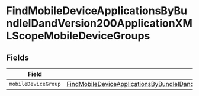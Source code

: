 # FindMobileDeviceApplicationsByBundleIDandVersion200ApplicationXMLScopeMobileDeviceGroups


## Fields

| Field                                                                                                                                                                                                                                             | Type                                                                                                                                                                                                                                              | Required                                                                                                                                                                                                                                          | Description                                                                                                                                                                                                                                       |
| ------------------------------------------------------------------------------------------------------------------------------------------------------------------------------------------------------------------------------------------------- | ------------------------------------------------------------------------------------------------------------------------------------------------------------------------------------------------------------------------------------------------- | ------------------------------------------------------------------------------------------------------------------------------------------------------------------------------------------------------------------------------------------------- | ------------------------------------------------------------------------------------------------------------------------------------------------------------------------------------------------------------------------------------------------- |
| `mobileDeviceGroup`                                                                                                                                                                                                                               | [FindMobileDeviceApplicationsByBundleIDandVersion200ApplicationXMLScopeMobileDeviceGroupsMobileDeviceGroup](../../models/operations/findmobiledeviceapplicationsbybundleidandversion200applicationxmlscopemobiledevicegroupsmobiledevicegroup.md) | :heavy_minus_sign:                                                                                                                                                                                                                                | N/A                                                                                                                                                                                                                                               |